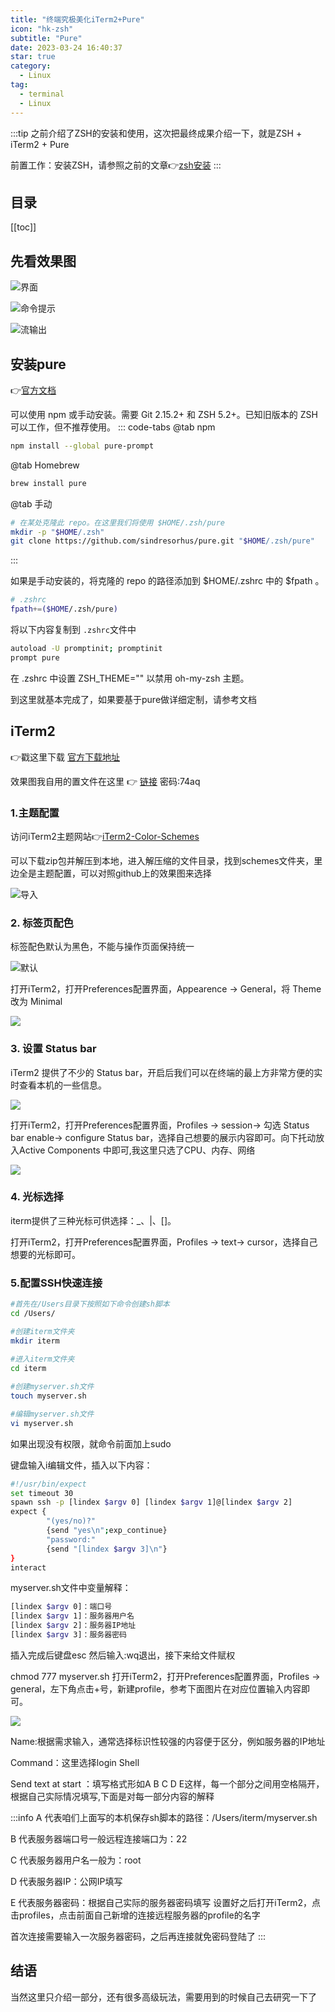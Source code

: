```yaml
---
title: "终端究极美化iTerm2+Pure"
icon: "hk-zsh"
subtitle: "Pure"
date: 2023-03-24 16:40:37
star: true
category:
  - Linux
tag:
  - terminal
  - Linux
---
```



:::tip
之前介绍了ZSH的安装和使用，这次把最终成果介绍一下，就是ZSH + iTerm2 + Pure 

前置工作：安装ZSH，请参照之前的文章👉[zsh安装](./zsh.html)
:::

## 目录

[[toc]]

## 先看效果图

![界面](https://s3.bmp.ovh/imgs/2023/03/24/140a5562a8b9e334.png)

![命令提示](https://s3.bmp.ovh/imgs/2023/03/24/810d0c1d2a4d7069.png)

![流输出](https://s3.bmp.ovh/imgs/2023/03/24/052c26b51ecde528.png)

## 安装pure
👉[官方文档](https://github.com/sindresorhus/pure)

可以使用 npm 或手动安装。需要 Git 2.15.2+ 和 ZSH 5.2+。已知旧版本的 ZSH 可以工作，但不推荐使用。
::: code-tabs
@tab npm
```bash
npm install --global pure-prompt
```

@tab Homebrew
```bash
brew install pure
```

@tab 手动
```bash
# 在某处克隆此 repo。在这里我们将使用 $HOME/.zsh/pure
mkdir -p "$HOME/.zsh"
git clone https://github.com/sindresorhus/pure.git "$HOME/.zsh/pure"
```
:::

如果是手动安装的，将克隆的 repo 的路径添加到 $HOME/.zshrc 中的 $fpath 。

```bash
# .zshrc
fpath+=($HOME/.zsh/pure)
```
将以下内容复制到 `.zshrc`文件中

```bash
autoload -U promptinit; promptinit
prompt pure
```

在 .zshrc 中设置 ZSH_THEME="" 以禁用 oh-my-zsh 主题。

到这里就基本完成了，如果要基于pure做详细定制，请参考文档

## iTerm2
👉戳这里下载 [官方下载地址](https://iterm2.com/downloads.html)

效果图我自用的置文件在这里 👉 [链接](https://pan.baidu.com/s/1cG-gSwoPouYXeZ-P2pjmAg)  密码:74aq

### 1.主题配置
访问iTerm2主题网站👉[iTerm2-Color-Schemes](https://github.com/mbadolato/iTerm2-Color-Schemes)

可以下载zip包并解压到本地，进入解压缩的文件目录，找到schemes文件夹，里边全是主题配置，可以对照github上的效果图来选择

![导入](https://s3.bmp.ovh/imgs/2023/03/24/2eee92812c17fc48.png)

### 2. 标签页配色

标签配色默认为黑色，不能与操作页面保持统一

![默认](https://s3.bmp.ovh/imgs/2023/03/24/9995b0382a76bba8.png)

打开iTerm2，打开Preferences配置界面，Appearence -> General，将 Theme 改为 Minimal

![](https://s3.bmp.ovh/imgs/2023/03/24/411e917c7fb3d2b9.png)

### 3. 设置 Status bar

iTerm2 提供了不少的 Status bar，开启后我们可以在终端的最上方非常方便的实时查看本机的一些信息。

![](https://s3.bmp.ovh/imgs/2023/03/24/d93a133dcd5fe00c.png)

打开iTerm2，打开Preferences配置界面，Profiles -> session-> 勾选 Status bar enable-> configure Status bar，选择自己想要的展示内容即可。向下托动放入Active Components 中即可,我这里只选了CPU、内存、网络

![](https://s3.bmp.ovh/imgs/2023/03/24/918522902136668f.png)

### 4. 光标选择
iterm提供了三种光标可供选择：_、|、[]。

打开iTerm2，打开Preferences配置界面，Profiles -> text-> cursor，选择自己想要的光标即可。

### 5.配置SSH快速连接
```bash
#首先在/Users目录下按照如下命令创建sh脚本
cd /Users/

#创建iterm文件夹
mkdir iterm
 
#进入iterm文件夹
cd iterm

#创建myserver.sh文件
touch myserver.sh

#编辑myserver.sh文件
vi myserver.sh
```

如果出现没有权限，就命令前面加上sudo

键盘输入i编辑文件，插入以下内容：

```bash
#!/usr/bin/expect
set timeout 30
spawn ssh -p [lindex $argv 0] [lindex $argv 1]@[lindex $argv 2]
expect {
        "(yes/no)?"
        {send "yes\n";exp_continue}
        "password:"
        {send "[lindex $argv 3]\n"}
}
interact
```
myserver.sh文件中变量解释：
```bash
[lindex $argv 0]：端口号
[lindex $argv 1]：服务器用户名
[lindex $argv 2]：服务器IP地址
[lindex $argv 3]：服务器密码
```
插入完成后键盘esc 然后输入:wq退出，接下来给文件赋权

chmod 777 myserver.sh
打开iTerm2，打开Preferences配置界面，Profiles -> general，左下角点击+号，新建profile，参考下面图片在对应位置输入内容即可。

![](https://s3.bmp.ovh/imgs/2023/03/24/349fdd06e7bc428d.png)

Name:根据需求输入，通常选择标识性较强的内容便于区分，例如服务器的IP地址

Command：这里选择login Shell

Send text at start ：填写格式形如A B C D E这样，每一个部分之间用空格隔开，根据自己实际情况填写,下面是对每一部分内容的解释

:::info
A 代表咱们上面写的本机保存sh脚本的路径：/Users/iterm/myserver.sh

B 代表服务器端口号一般远程连接端口为：22

C 代表服务器用户名一般为：root

D 代表服务器IP：公网IP填写

E 代表服务器密码：根据自己实际的服务器密码填写
设置好之后打开iTerm2，点击profiles，点击前面自己新增的连接远程服务器的profile的名字

首次连接需要输入一次服务器密码，之后再连接就免密码登陆了
:::


## 结语
当然这里只介绍一部分，还有很多高级玩法，需要用到的时候自己去研究一下了